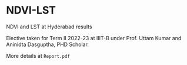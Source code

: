 # NDVI-LST
NDVI and LST at Hyderabad results

Elective taken for Term II 2022-23 at IIIT-B under Prof. Uttam Kumar and Aninidta Dasguptha, PHD Scholar.

More details at `Report.pdf`
